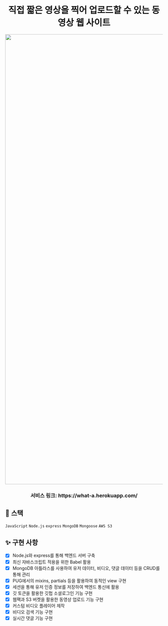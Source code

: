 <h1 align="center"> 직접 짧은 영상을 찍어 업로드할 수 있는 동영상 웹 사이트 </h1>

<p align="center"><img width="1440" alt="Project 6 구현 사항 사진1" src="https://user-images.githubusercontent.com/87363422/181048773-87f7df24-75f1-44bc-b867-5fa3a5d36449.png"></p>

<h3 align="center"> 서비스 링크: https://what-a.herokuapp.com/</h3>

## 🚀 스택


`JavaScript` `Node.js` `express` `MongoDB` `Mongoose` `AWS S3`

## ✨ 구현 사항

- [x] Node.js와 express를 통해 백엔드 서버 구축
- [x] 최신 자바스크립트 적용을 위한 Babel 활용
- [x] MongoDB 아틀라스를 사용하여 유저 데이터, 비디오, 댓글 데이터 등을 CRUD를 통해 관리
- [x] PUG에서의 mixins, partials 등을 활용하여 동적인 view 구현
- [x] 세션을 통해 유저 인증 정보를 저장하여 백엔드 통신에 활용
- [x] 깃 토큰을 활용한 깃헙 소셜로그인 기능 구현
- [x] 웹팩과 S3 버켓을 활용한 동영상 업로드 기능 구현
- [x] 커스텀 비디오 플레이어 제작
- [x] 비디오 검색 기능 구현
- [x] 실시간 댓글 기능 구현
